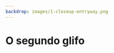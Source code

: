 ```yaml
---
backdrop: images/1-closeup-entryway.png
---
```


# O segundo glifo

<Item id="11"/>

<Page url="12" instructions="Você está com sorte, pois mais uma vez o seu guia é útil, afirmando que esse glifo significa 'arara'. Lembrando que suas instruções dos textos eram para colocar os itens de volta em seu lugar, você examina as paredes para descobrir de onde as pedras caíram." action="Continuar" condition="11" />
